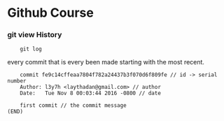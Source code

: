 # Github Course

### git view History

```
	git log
```

every commit that is every been made starting with the most recent.

```git
	commit fe9c14cffeaa7804f782a24437b3f070d6f809fe // id -> serial number
	Author: l3y7h <laythadan@gmail.com> // author
	Date:   Tue Nov 8 00:03:44 2016 -0800 // date 

	first commit // the commit message
(END)

```